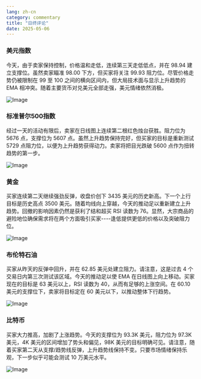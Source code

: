 ```yaml
---
lang: zh-cn
category: commentary
title: "日终评论"
date: 2025-05-06
---
```


### 美元指数

今天，由于卖家保持控制，价格温和走低，连续第三天走低低点，并在 98.94 建立支撑位。虽然卖家瞄准 98.00 下方，但买家将关注 99.93 阻力位。尽管价格走势仍被限制在 99 至 100 之间的横向区间内，但大局技术面与显示上升趋势的 EMA 相冲突。随着主要货币对兑美元全部走强，美元情绪依然消极。

![Image](https://markleighedu.github.io/img/May-2025/06-May-2025/usdindex.jpg)

### 标准普尔500指数

经过一天的活动有限后，卖家在日线图上连续第二根红色烛台获胜。阻力位为 5676 点，支撑位为 5607 点。虽然上升趋势保持完好，但买家的目标是重新测试 5729 点阻力位，以便为上升趋势获得动力。卖家将把目光跌破 5600 点作为扭转趋势的第一步。 

![Image](https://markleighedu.github.io/img/May-2025/06-May-2025/sp500.jpg)

### 黄金

买家连续第二天继续强劲反弹，收盘价创下 3435 美元的历史新高。下一个上行目标是历史高点 3500 美元。随着均线向上穿越，今天的推动足以重新建立上升趋势。回撤的影响因素仍然是获利了结和超买 RSI 读数为 76。显然，大宗商品的避险地位确保需求将在两个方面吸引买家----逢低提供更低的价格以及突破阻力位。

![Image](https://markleighedu.github.io/img/May-2025/06-May-2025/gold.jpg)

### 布伦特石油

买家从昨天的反弹中回升，并在 62.85 美元处建立阻力。请注意，这是过去 4 个交易日内第三次测试该区域。今天的推动足以使 EMA 在日线图上向上移动。买家现在的目标是 63 美元以上，RSI 读数为 40，从而有足够的上涨空间。在 60.10 美元的支撑位下，卖家将目标定在 60 美元以下，以推动整体下行趋势。

![Image](https://markleighedu.github.io/img/May-2025/06-May-2025/brentoil.jpg)

### 比特币

买家大力推高，加剧了上涨趋势。今天的支撑位为 93.3K 美元，阻力位为 97.3K 美元，4K 美元的区间增加了势头和偏见，98K 美元的目标明确可见。请注意，随着买家第二天从支撑/趋势线反弹，上升趋势线保持不变。只要市场情绪保持乐观，下一步似乎可能会测试 10 万美元水平。 

![Image](https://markleighedu.github.io/img/May-2025/06-May-2025/bitcoin.jpg)


